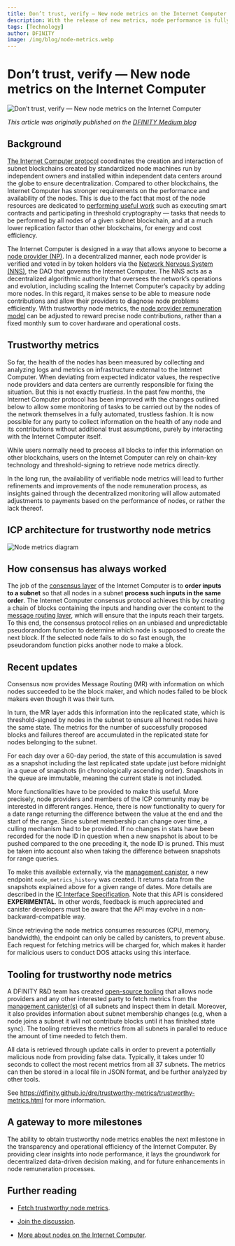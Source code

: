 ```yaml
---
title: Don’t trust, verify — New node metrics on the Internet Computer
description: With the release of new metrics, node performance is fully transparent and verifiable.
tags: [Technology]
author: DFINITY
image: /img/blog/node-metrics.webp
---
```


# Don’t trust, verify — New node metrics on the Internet Computer

![Don’t trust, verify — New node metrics on the Internet Computer](/img/blog/node-metrics.webp)

*This article was originally published on the [DFINITY Medium blog](https://medium.com/dfinity/dont-trust-verify-new-node-metrics-on-the-internet-computer-367cc154a572)*

## Background

[The Internet Computer protocol](https://internetcomputer.org/) coordinates the creation and interaction of subnet blockchains created by standardized node machines run by independent owners and installed within independent data centers around the globe to ensure decentralization. Compared to other blockchains, the Internet Computer has stronger requirements on the performance and availability of the nodes. This is due to the fact that most of the node resources are dedicated to [performing useful work](https://wiki.internetcomputer.org/wiki/Proof_of_Useful_Work) such as executing smart contracts and participating in threshold cryptography — tasks that needs to be performed by all nodes of a given subnet blockchain, and at a much lower replication factor than other blockchains, for energy and cost efficiency.

The Internet Computer is designed in a way that allows anyone to become a [node provider (NP)](https://internetcomputer.org/node-providers). In a decentralized manner, each node provider is verified and voted in by token holders via the [Network Nervous System (NNS)](/docs/current/tokenomics/nns/nns-intro), the DAO that governs the Internet Computer. The NNS acts as a decentralized algorithmic authority that oversees the network’s operations and evolution, including scaling the Internet Computer’s capacity by adding more nodes. In this regard, it makes sense to be able to measure node contributions and allow their providers to diagnose node problems efficiently. With trustworthy node metrics, the [node provider remuneration model](https://wiki.internetcomputer.org/wiki/Node_Provider_Remuneration) can be adjusted to reward precise node contributions, rather than a fixed monthly sum to cover hardware and operational costs.

## Trustworthy metrics

So far, the health of the nodes has been measured by collecting and analyzing logs and metrics on infrastructure external to the Internet Computer. When deviating from expected indicator values, the respective node providers and data centers are currently responsible for fixing the situation. But this is not exactly *trustless*. In the past few months, the Internet Computer protocol has been improved with the changes outlined below to allow some monitoring of tasks to be carried out by the nodes of the network themselves in a fully automated, trustless fashion. It is now possible for any party to collect information on the health of any node and its contributions without additional trust assumptions, purely by interacting with the Internet Computer itself.

While users normally need to process all blocks to infer this information on other blockchains, users on the Internet Computer can rely on chain-key technology and threshold-signing to retrieve node metrics directly.

In the long run, the availability of verifiable node metrics will lead to further refinements and improvements of the node remuneration process, as insights gained through the decentralized monitoring will allow automated adjustments to payments based on the performance of nodes, or rather the lack thereof.

## ICP architecture for trustworthy node metrics

![Node metrics diagram](/img/blog/node-metrics-diagram.webp)

## How consensus has always worked

The job of the [consensus layer](https://wiki.internetcomputer.org/wiki/IC_consensus_layer) of the Internet Computer is to **order inputs to a subnet** so that all nodes in a subnet **process such inputs in the same order**. The Internet Computer consensus protocol achieves this by creating a chain of blocks containing the inputs and handing over the content to the [message routing layer](https://wiki.internetcomputer.org/wiki/IC_message_routing_layer), which will ensure that the inputs reach their targets. To this end, the consensus protocol relies on an unbiased and unpredictable pseudorandom function to determine which node is supposed to create the next block. If the selected node fails to do so fast enough, the pseudorandom function picks another node to make a block.

## Recent updates
Consensus now provides Message Routing (MR) with information on which nodes succeeded to be the block maker, and which nodes failed to be block makers even though it was their turn.

In turn, the MR layer adds this information into the replicated state, which is threshold-signed by nodes in the subnet to ensure all honest nodes have the same state. The metrics for the number of successfully proposed blocks and failures thereof are accumulated in the replicated state for nodes belonging to the subnet.

For each day over a 60-day period, the state of this accumulation is saved as a snapshot including the last replicated state update just before midnight in a queue of snapshots (in chronologically ascending order). Snapshots in the queue are immutable, meaning the current state is not included.

More functionalities have to be provided to make this useful. More precisely, node providers and members of the ICP community may be interested in different ranges. Hence, there is now functionality to query for a date range returning the difference between the value at the end and the start of the range. Since subnet membership can change over time, a culling mechanism had to be provided. If no changes in stats have been recorded for the node ID in question when a new snapshot is about to be pushed compared to the one preceding it, the node ID is pruned. This must be taken into account also when taking the difference between snapshots for range queries.

To make this available externally, via the [management canister](https://internetcomputer.org/how-it-works/canister-lifecycle/#canister-management), a new endpoint `node_metrics_history` was created. It returns data from the snapshots explained above for a given range of dates. More details are described in the [IC Interface Specification](/docs/current/references/ic-interface-spec#ic-node-metrics-history). Note that this API is considered **EXPERIMENTAL**. In other words, feedback is much appreciated and canister developers must be aware that the API may evolve in a non-backward-compatible way.

Since retrieving the node metrics consumes resources (CPU, memory, bandwidth), the endpoint can only be called by canisters, to prevent abuse. Each request for fetching metrics will be charged for, which makes it harder for malicious users to conduct DOS attacks using this interface.

## Tooling for trustworthy node metrics

A DFINITY R&D team has created [open-source tooling](https://dfinity.github.io/dre/trustworthy-metrics/trustworthy-metrics.html) that allows node providers and any other interested party to fetch metrics from the [management canister(s)](https://internetcomputer.org/how-it-works/canister-lifecycle/#canister-management) of all subnets and inspect them in detail. Moreover, it also provides information about subnet membership changes (e.g, when a node joins a subnet it will not contribute blocks until it has finished state sync). The tooling retrieves the metrics from all subnets in parallel to reduce the amount of time needed to fetch them.

All data is retrieved through update calls in order to prevent a potentially malicious node from providing false data. Typically, it takes under 10 seconds to collect the most recent metrics from all 37 subnets. The metrics can then be stored in a local file in JSON format, and be further analyzed by other tools.

See https://dfinity.github.io/dre/trustworthy-metrics/trustworthy-metrics.html for more information.

## A gateway to more milestones

The ability to obtain trustworthy node metrics enables the next milestone in the transparency and operational efficiency of the Internet Computer. By providing clear insights into node performance, it lays the groundwork for decentralized data-driven decision making, and for future enhancements in node remuneration processes.

## Further reading

- [Fetch trustworthy node metrics](https://dfinity.github.io/dre/trustworthy-metrics/trustworthy-metrics.html).

- [Join the discussion](https://forum.dfinity.org/t/trustworthy-node-metrics-for-useful-work/22989).

- [More about nodes on the Internet Computer](https://internetcomputer.org/node-providers).
